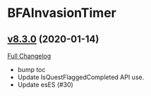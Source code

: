 # BFAInvasionTimer

## [v8.3.0](https://github.com/funkydude/BFAInvasionTimer/tree/v8.3.0) (2020-01-14)
[Full Changelog](https://github.com/funkydude/BFAInvasionTimer/compare/v8.2.5...v8.3.0)

- bump toc  
- Update IsQuestFlaggedCompleted API use.  
- Update esES (#30)  
